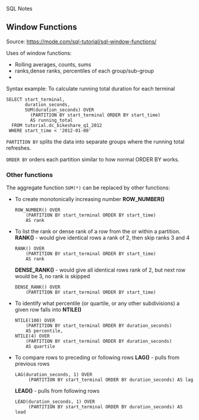 SQL Notes

## Window Functions 
Source: https://mode.com/sql-tutorial/sql-window-functions/

Uses of window functions:
- Rolling averages, counts, sums 
- ranks,dense ranks, percentiles of each group/sub-group
- 

Syntax example: To calculate running total duration for each terminal
```
SELECT start_terminal,
       duration_seconds,
       SUM(duration_seconds) OVER
         (PARTITION BY start_terminal ORDER BY start_time)
         AS running_total
  FROM tutorial.dc_bikeshare_q1_2012
 WHERE start_time < '2012-01-08'
```
`PARTITION BY` splits the data into separate groups where the running total refreshes.

`ORDER BY` orders each partition similar to how normal ORDER BY works.

### Other functions 
The aggregate function `SUM(*)` can be replaced by other functions:
- To create monotonically increasing number
	**ROW_NUMBER()**
	```
	ROW_NUMBER() OVER 
		(PARTITION BY start_terminal ORDER BY start_time) 
		AS rank
	```

- To list the rank or dense rank of a row from the or within a partition. 
	**RANK()** - would give identical rows a rank of 2, then skip ranks 3 and 4
	```
	RANK() OVER 
		(PARTITION BY start_terminal ORDER BY start_time) 
		AS rank
	```
	**DENSE_RANK()** - would give all identical rows rank of 2, but next row would be 3, no rank is skipped
	```
	DENSE_RANK() OVER
		(PARTITION BY start_terminal ORDER BY start_time)
	```

- To identify what percentile (or quartile, or any other subdivisions) a given row falls into
	**NTILE()**
	```
	NTILE(100) OVER
		(PARTITION BY start_terminal ORDER BY duration_seconds)
		AS percentile,
	NTILE(4) OVER
		(PARTITION BY start_terminal ORDER BY duration_seconds)
		AS quartile
	```
- To compare rows to preceding or following rows
	**LAG()** - pulls from previous rows
	```
	LAG(duration_seconds, 1) OVER
         (PARTITION BY start_terminal ORDER BY duration_seconds) AS lag
    ```

    **LEAD()** - pulls from following rows
    ```
    LEAD(duration_seconds, 1) OVER
         (PARTITION BY start_terminal ORDER BY duration_seconds) AS lead
    ```
	